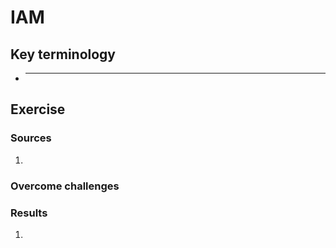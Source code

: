 # IAM


## Key terminology
- ***




## Exercise
### Sources
1. 


### Overcome challenges


### Results
1. 